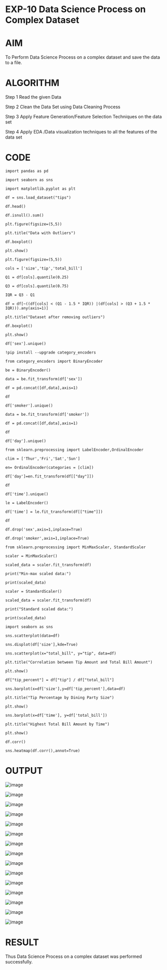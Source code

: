 # EXP-10 Data Science Process on Complex Dataset

# AIM
To Perform Data Science Process on a complex dataset and save the data to a file.

# ALGORITHM
Step 1
Read the given Data

Step 2
Clean the Data Set using Data Cleaning Process

Step 3
Apply Feature Generation/Feature Selection Techniques on the data set

Step 4
Apply EDA /Data visualization techniques to all the features of the data set

# CODE
```
import pandas as pd

import seaborn as sns

import matplotlib.pyplot as plt

df = sns.load_dataset("tips")

df.head()

df.isnull().sum()

plt.figure(figsize=(5,5))

plt.title("Data with Outliers")

df.boxplot()

plt.show()

plt.figure(figsize=(5,5))

cols = ['size','tip','total_bill']

Q1 = df[cols].quantile(0.25)

Q3 = df[cols].quantile(0.75)

IQR = Q3 - Q1

df = df[~((df[cols] < (Q1 - 1.5 * IQR)) |(df[cols] > (Q3 + 1.5 * IQR))).any(axis=1)]

plt.title("Dataset after removing outliers")

df.boxplot()

plt.show()

df['sex'].unique()

!pip install --upgrade category_encoders

from category_encoders import BinaryEncoder

be = BinaryEncoder()

data = be.fit_transform(df['sex'])

df = pd.concat([df,data],axis=1)

df

df['smoker'].unique()

data = be.fit_transform(df['smoker'])

df = pd.concat([df,data],axis=1)

df

df['day'].unique()

from sklearn.preprocessing import LabelEncoder,OrdinalEncoder

clim = ['Thur','Fri','Sat','Sun']

en= OrdinalEncoder(categories = [clim])

df['day']=en.fit_transform(df[["day"]])

df

df['time'].unique()

le = LabelEncoder()

df['time'] = le.fit_transform(df[["time"]])

df

df.drop('sex',axis=1,inplace=True)

df.drop('smoker',axis=1,inplace=True)

from sklearn.preprocessing import MinMaxScaler, StandardScaler

scaler = MinMaxScaler()

scaled_data = scaler.fit_transform(df)

print("Min-max scaled data:")

print(scaled_data)

scaler = StandardScaler()

scaled_data = scaler.fit_transform(df)

print("Standard scaled data:")

print(scaled_data)

import seaborn as sns

sns.scatterplot(data=df)

sns.displot(df['size'],kde=True)

sns.scatterplot(x="total_bill", y="tip", data=df)

plt.title("Correlation between Tip Amount and Total Bill Amount")

plt.show()

df["tip_percent"] = df["tip"] / df["total_bill"]

sns.barplot(x=df['size'],y=df['tip_percent'],data=df)

plt.title("Tip Percentage by Dining Party Size")

plt.show()

sns.barplot(x=df['time'], y=df['total_bill'])

plt.title("Highest Total Bill Amount by Time")

plt.show()

df.corr()

sns.heatmap(df.corr(),annot=True)
```
# OUTPUT
![image](https://github.com/swathidd/EX-10-/assets/121300272/1c04ad11-02e3-4142-a3f7-49602ca5ca57)

![image](https://github.com/swathidd/EX-10-/assets/121300272/684f699c-0746-436c-9682-622bb78ed414)

![image](https://github.com/swathidd/EX-10-/assets/121300272/af2ffc46-8065-485b-aeee-1bd6b4e50ad4)

![image](https://github.com/swathidd/EX-10-/assets/121300272/101fa5eb-33c9-4c19-881a-f0d17af0aca6)

![image](https://github.com/swathidd/EX-10-/assets/121300272/a72013ba-068c-49d5-8436-b289f54a4af2)

![image](https://github.com/swathidd/EX-10-/assets/121300272/4218fea9-1d15-4f00-ab15-d8f7981b7242)

![image](https://github.com/swathidd/EX-10-/assets/121300272/1994e9f3-a0b6-484c-b77f-beab9cd84ca8)

![image](https://github.com/swathidd/EX-10-/assets/121300272/9764ca84-3432-480a-82a8-757fea05e09e)

![image](https://github.com/swathidd/EX-10-/assets/121300272/dfb9b092-e5c9-40c0-aa8f-146167ae49cf)

![image](https://github.com/swathidd/EX-10-/assets/121300272/b0c499c2-8e45-4587-be15-90632181a811)

![image](https://github.com/swathidd/EX-10-/assets/121300272/a19358c9-5fd9-4b5b-b208-fc04545aa197)

![image](https://github.com/swathidd/EX-10-/assets/121300272/afbd9f0d-3d44-4e0d-8910-2f69f9ae2d1b)

![image](https://github.com/swathidd/EX-10-/assets/121300272/ebe75a80-017e-4112-a74f-5c45a8f3fa09)

![image](https://github.com/swathidd/EX-10-/assets/121300272/8f79d54c-09c7-4eeb-abd9-f16b7daeb7e1)

![image](https://github.com/swathidd/EX-10-/assets/121300272/ed56cfc9-2095-41dc-80d9-6f750bcf54a7)

# RESULT
Thus Data Science Process on a complex dataset was performed successfully.


